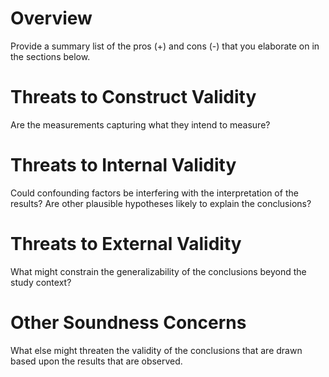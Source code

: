 # Overview

Provide a summary list of the pros (+) and cons (-) that you elaborate on in the sections below.

# Threats to Construct Validity

Are the measurements capturing what they intend to measure?

# Threats to Internal Validity

Could confounding factors be interfering with the interpretation of the results? Are other plausible hypotheses likely to explain the conclusions?

# Threats to External Validity

What might constrain the generalizability of the conclusions beyond the study context?

# Other Soundness Concerns

What else might threaten the validity of the conclusions that are drawn based upon the results that are observed.

